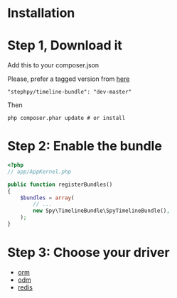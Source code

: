 # Installation

# Step 1, Download it

Add this to your composer.json

Please, prefer a tagged version from [here](https://packagist.org/packages/stephpy/TimelineBundle)

```
"stephpy/timeline-bundle": "dev-master"
```

Then

```
php composer.phar update # or install
```

# Step 2: Enable the bundle

```php
<?php
// app/AppKernel.php

public function registerBundles()
{
    $bundles = array(
        // ...
        new Spy\TimelineBundle\SpyTimelineBundle(),
    );
}
```

# Step 3: Choose your driver

- [orm](https://github.com/stephpy/timeline-bundle/blob/master/Resources/doc/installation/orm.markdown)
- [odm](https://github.com/stephpy/timeline-bundle/blob/master/Resources/doc/installation/odm.markdown)
- [redis](https://github.com/stephpy/timeline-bundle/blob/master/Resources/doc/installation/redis.markdown)
